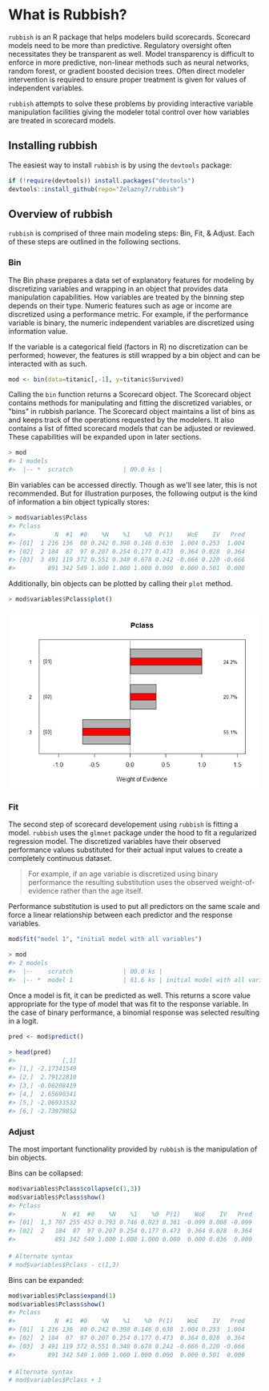 
<!-- README.md is generated from README.Rmd. Please edit that file -->
What is Rubbish?
================

`rubbish` is an R package that helps modelers build scorecards. Scorecard models need to be more than predictive. Regulatory oversight often necessitates they be transparent as well. Model transparency is difficult to enforce in more predictive, non-linear methods such as neural networks, random forest, or gradient boosted decision trees. Often direct modeler intervention is required to ensure proper treatment is given for values of independent variables.

`rubbish` attempts to solve these problems by providing interactive variable manipulation facilities giving the modeler total control over how variables are treated in scorecard models.

Installing rubbish
------------------

The easiest way to install `rubbish` is by using the `devtools` package:

``` r
if (!require(devtools)) install.packages("devtools")
devtools::install_github(repo="Zelazny7/rubbish")
```

Overview of rubbish
-------------------

`rubbish` is comprised of three main modeling steps: Bin, Fit, & Adjust. Each of these steps are outlined in the following sections.

### Bin

The Bin phase prepares a data set of explanatory features for modeling by discretizing variables and wrapping in an object that provides data manipulation capabilities. How variables are treated by the binning step depends on their type. Numeric features such as age or income are discretized using a performance metric. For example, if the performance variable is binary, the numeric independent variables are discretized using information value.

If the variable is a categorical field (factors in R) no discretization can be performed; however, the features is still wrapped by a bin object and can be interacted with as such.

``` r
mod <- bin(data=titanic[,-1], y=titanic$Survived)
```

Calling the `bin` function returns a Scorecard object. The Scorecard object contains methods for manipulating and fitting the discretized variables, or "bins" in rubbish parlance. The Scorecard object maintains a list of bins as and keeps track of the operations requested by the modelers. It also contains a list of fitted scorecard models that can be adjusted or reviewed. These capabilities will be expanded upon in later sections.

``` r
> mod
#> 1 models
#>  |-- *  scratch              | 00.0 ks |
```

Bin variables can be accessed directly. Though as we'll see later, this is not recommended. But for illustration purposes, the following output is the kind of information a bin object typically stores:

``` r
> mod$variables$Pclass
#> Pclass
#>           N  #1  #0    %N    %1    %0  P(1)    WoE    IV   Pred
#> [01]  1 216 136  80 0.242 0.398 0.146 0.630  1.004 0.253  1.004
#> [02]  2 184  87  97 0.207 0.254 0.177 0.473  0.364 0.028  0.364
#> [03]  3 491 119 372 0.551 0.348 0.678 0.242 -0.666 0.220 -0.666
#>         891 342 549 1.000 1.000 1.000 0.000  0.000 0.501  0.000
```

Additionally, bin objects can be plotted by calling their `plot` method.

``` r
> mod$variables$Pclass$plot()
```

<img src="README-unnamed-chunk-7-1.png" style="display: block; margin: auto;" />

### Fit

The second step of scorecard developement using `rubbish` is fitting a model. `rubbish` uses the `glmnet` package under the hood to fit a regularized regression model. The discretized variables have their observed performance values substituted for their actual input values to create a completely continuous dataset.

> For example, if an age variable is discretized using binary performance the resulting substitution uses the observed weight-of-evidence rather than the age itself.

Performance substitution is used to put all predictors on the same scale and force a linear relationship between each predictor and the response variables.

``` r
mod$fit("model 1", "initial model with all variables")
```

``` r
> mod
#> 2 models
#>  |--    scratch              | 00.0 ks | 
#>  |-- *  model 1              | 61.6 ks | initial model with all variables
```

Once a model is fit, it can be predicted as well. This returns a score value appropriate for the type of model that was fit to the response variable. In the case of binary performance, a binomial response was selected resulting in a logit.

``` r
pred <- mod$predict()
```

``` r
> head(pred)
#>             [,1]
#> [1,] -2.17341549
#> [2,]  2.79122810
#> [3,] -0.08208419
#> [4,]  2.65690341
#> [5,] -2.06933532
#> [6,] -2.73979852
```

### Adjust

The most important functionality provided by `rubbish` is the manipulation of bin objects.

Bins can be collapsed:

``` r
mod$variables$Pclass$collapse(c(1,3))
mod$variables$Pclass$show()
#> Pclass
#>             N  #1  #0    %N    %1    %0  P(1)    WoE    IV   Pred
#> [01]  1,3 707 255 452 0.793 0.746 0.823 0.361 -0.099 0.008 -0.099
#> [02]  2   184  87  97 0.207 0.254 0.177 0.473  0.364 0.028  0.364
#>           891 342 549 1.000 1.000 1.000 0.000  0.000 0.036  0.000

# Alternate syntax
# mod$variables$Pclass - c(1,3)
```

Bins can be expanded:

``` r
mod$variables$Pclass$expand(1)
mod$variables$Pclass$show()
#> Pclass
#>           N  #1  #0    %N    %1    %0  P(1)    WoE    IV   Pred
#> [01]  1 216 136  80 0.242 0.398 0.146 0.630  1.004 0.253  1.004
#> [02]  2 184  87  97 0.207 0.254 0.177 0.473  0.364 0.028  0.364
#> [03]  3 491 119 372 0.551 0.348 0.678 0.242 -0.666 0.220 -0.666
#>         891 342 549 1.000 1.000 1.000 0.000  0.000 0.501  0.000

# Alternate syntax
# mod$variables$Pclass + 1
```
